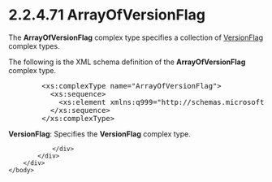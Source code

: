 <html dir="LTR" xmlns:mshelp="http://msdn.microsoft.com/mshelp" xmlns:ddue="http://ddue.schemas.microsoft.com/authoring/2003/5" xmlns:xlink="http://www.w3.org/1999/xlink" xmlns:tool="http://www.microsoft.com/tooltip">
    <head>
        <meta http-equiv="Content-Type" content="text/html; CHARSET=utf-8"></meta>
        <meta name="save" content="history"></meta>
        <title>2.2.4.71 ArrayOfVersionFlag</title>
        <xml>
            <mshelp:toctitle title="2.2.4.71 ArrayOfVersionFlag"></mshelp:toctitle>
            <mshelp:rltitle title="[MS-SSMDSWS-15]: ArrayOfVersionFlag"></mshelp:rltitle>
            <mshelp:keyword index="A" term="9b3f1a22-ce6b-4342-9c15-5c6972ae5dd5"></mshelp:keyword>
            <mshelp:attr name="DCSext.ContentType" value="open specification"></mshelp:attr>
            <mshelp:attr name="AssetID" value="9b3f1a22-ce6b-4342-9c15-5c6972ae5dd5"></mshelp:attr>
            <mshelp:attr name="TopicType" value="kbRef"></mshelp:attr>
            <mshelp:attr name="DCSext.Title" value="[MS-SSMDSWS-15]: ArrayOfVersionFlag" />
        </xml>
    </head>
    <body>
        <div id="header">
            <h1 class="heading">2.2.4.71 ArrayOfVersionFlag</h1>
        </div>
        <div id="mainSection">
            <div id="mainBody">
                <div id="allHistory" class="saveHistory"></div>
                <div id="sectionSection0" class="section" name="collapseableSection">
                    

<p>The <b>ArrayOfVersionFlag</b> complex type specifies a
collection of <a href="39ea6a39-8035-46c1-8268-e2d6db83e2ab.md">VersionFlag</a>
complex types.</p>

<p>The following is the XML schema definition of the <b>ArrayOfVersionFlag</b>
complex type.</p>

<dl>
<dd>
<div><pre>   &lt;xs:complexType name=&quot;ArrayOfVersionFlag&quot;&gt;
     &lt;xs:sequence&gt;
       &lt;xs:element xmlns:q999=&quot;http://schemas.microsoft.com/sqlserver/masterdataservices/2009/09&quot; minOccurs=&quot;0&quot; maxOccurs=&quot;unbounded&quot; name=&quot;VersionFlag&quot; nillable=&quot;true&quot; type=&quot;q999:VersionFlag&quot; xmlns:xs=&quot;http://www.w3.org/2001/XMLSchema&quot; /&gt;
     &lt;/xs:sequence&gt;
   &lt;/xs:complexType&gt;
</pre></div>
</dd></dl>

<p><b>VersionFlag</b>: Specifies the <b>VersionFlag</b>
complex type.</p>


                </div>
            </div>
        </div>
    </body>
</html>